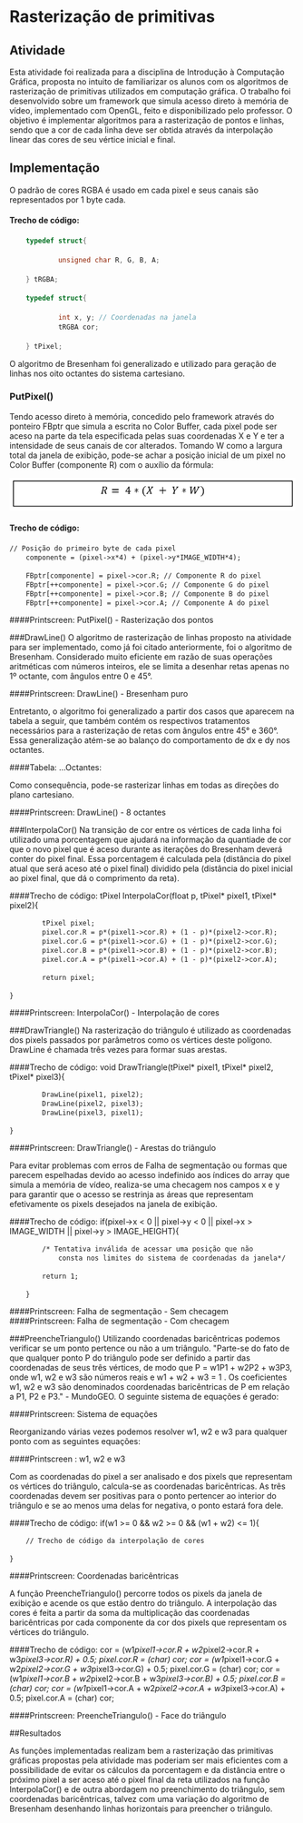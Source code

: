 # Rasterização de primitivas

## Atividade

Esta atividade foi realizada para a disciplina de Introdução à Computação Gráfica, proposta no intuito de familiarizar os alunos com os algoritmos de rasterização de primitivas utilizados em computação gráfica. O trabalho foi desenvolvido sobre um framework que simula acesso direto à memória de vídeo, implementado com OpenGL, feito e disponibilizado pelo professor. O objetivo é implementar algoritmos para a rasterização de pontos e linhas, sendo que a cor de cada linha deve ser obtida através da interpolação linear das cores de seu vértice inicial e final.

## Implementação

O padrão de cores RGBA é usado em cada pixel e seus canais são representados por 1 byte cada.

#### Trecho de código:

~~~c
	typedef struct{

    		unsigned char R, G, B, A;

	} tRGBA;

	typedef struct{

    		int x, y; // Coordenadas na janela
    		tRGBA cor;

	} tPixel;
~~~	

O algoritmo de Bresenham foi generalizado e utilizado para geração de linhas nos oito octantes do sistema cartesiano.

### PutPixel()

Tendo acesso direto à memória, concedido pelo framework através do ponteiro FBptr que simula a escrita no Color Buffer, cada pixel pode ser aceso na parte da tela especificada pelas suas coordenadas X e Y e ter a intensidade de seus canais de cor alterados. Tomando W como a largura total da janela de exibição, pode-se achar a posição inicial de um pixel no Color Buffer (componente R) com o auxílio da fórmula:

![](https://github.com/Moura00010001/CG/blob/master/Atividade%201/Printscreens/Componente%20R.png)

#### Trecho de código:	

	// Posição do primeiro byte de cada pixel
    	componente = (pixel->x*4) + (pixel->y*IMAGE_WIDTH*4);

    	FBptr[componente] = pixel->cor.R; // Componente R do pixel
    	FBptr[++componente] = pixel->cor.G; // Componente G do pixel
    	FBptr[++componente] = pixel->cor.B; // Componente B do pixel
    	FBptr[++componente] = pixel->cor.A; // Componente A do pixel

####Printscreen: PutPixel() - Rasterização dos pontos

###DrawLine()
O algoritmo de rasterização de linhas proposto na atividade para ser implementado, como já foi citado anteriormente, foi o algoritmo de Bresenham. Considerado muito eficiente em razão de suas operações aritméticas com números inteiros, ele se limita a desenhar retas apenas no 1º octante, com ângulos entre 0 e 45°.

####Printscreen: DrawLine() - Bresenham puro

Entretanto, o algoritmo foi generalizado a partir dos casos que aparecem na tabela a seguir, que também contém os respectivos tratamentos necessários para a rasterização de retas com ângulos entre 45° e 360°. Essa generalização atém-se ao balanço do comportamento de dx e dy nos octantes.

####Tabela:		...Octantes:

Como consequência, pode-se rasterizar linhas em todas as direções do plano cartesiano.

####Printscreen: DrawLine() - 8 octantes

###InterpolaCor()
Na transição de cor entre os vértices de cada linha foi utilizado uma porcentagem que ajudará na informação da quantiade de cor que o novo pixel que é aceso durante as iterações do Bresenham deverá conter do pixel final. Essa porcentagem é calculada pela (distância do pixel atual que será aceso até o pixel final) dividido pela (distância do pixel inicial ao pixel final, que dá o comprimento da reta).

####Trecho de código:
	tPixel InterpolaCor(float p, tPixel* pixel1, tPixel* pixel2){

    		tPixel pixel;
    		pixel.cor.R = p*(pixel1->cor.R) + (1 - p)*(pixel2->cor.R);
    		pixel.cor.G = p*(pixel1->cor.G) + (1 - p)*(pixel2->cor.G);
    		pixel.cor.B = p*(pixel1->cor.B) + (1 - p)*(pixel2->cor.B);
    		pixel.cor.A = p*(pixel1->cor.A) + (1 - p)*(pixel2->cor.A);

    		return pixel;

	}

####Printscreen: InterpolaCor() - Interpolação de cores

###DrawTriangle()
Na rasterização do triângulo é utilizado as coordenadas dos pixels passados por parâmetros como os vértices deste polígono. DrawLine é chamada três vezes para formar suas arestas.

####Trecho de código:
	void DrawTriangle(tPixel* pixel1, tPixel* pixel2, tPixel* pixel3){

    		DrawLine(pixel1, pixel2);
    		DrawLine(pixel2, pixel3);
    		DrawLine(pixel3, pixel1);

	}

####Printscreen: DrawTriangle() - Arestas do triângulo

Para evitar problemas com erros de Falha de segmentação ou formas que parecem espelhadas devido ao acesso indefinido aos índices do array que simula a memória de vídeo, realiza-se uma checagem nos campos x e y para garantir que o acesso se restrinja as áreas que representam efetivamente os pixels desejados na janela de exibição.

####Trecho de código:
	if(pixel->x < 0 || pixel->y < 0 ||
       	   pixel->x > IMAGE_WIDTH || pixel->y > IMAGE_HEIGHT){

       		/* Tentativa inválida de acessar uma posição que não
        		consta nos limites do sistema de coordenadas da janela*/

       		return 1;

    	}

####Printscreen: Falha de segmentação - Sem checagem
####Printscreen: Falha de segmentação - Com checagem

###PreencheTriangulo()
Utilizando coordenadas baricêntricas podemos verificar se um ponto pertence ou não a um triângulo. "Parte-se do fato de que qualquer ponto P do triângulo pode ser definido a partir das coordenadas de seus três vértices, de modo que P = w1P1 + w2P2 + w3P3, onde w1, w2 e w3 são números reais e w1 + w2 + w3 = 1 . Os coeficientes w1, w2 e w3 são denominados coordenadas baricêntricas de P em relação a P1, P2 e P3." - MundoGEO.
O seguinte sistema de equações é gerado:

####Printscreen: Sistema de equações

Reorganizando várias vezes podemos resolver w1, w2 e w3 para qualquer ponto com as seguintes equações:

####Printscreen : w1, w2 e w3

Com as coordenadas do pixel a ser analisado e dos pixels que representam os vértices do triângulo, calcula-se as coordenadas baricêntricas. As três coordenadas devem ser positivas para o ponto pertencer ao interior do triângulo e se ao menos uma delas for negativa, o ponto estará fora dele.

####Trecho de código:
	if(w1 >= 0 && w2 >= 0 && (w1 + w2) <= 1){
		
		// Trecho de código da interpolação de cores
	
	}

####Printscreen: Coordenadas baricêntricas

A função PreencheTriangulo() percorre todos os pixels da janela de exibição e acende os que estão dentro do triângulo. A interpolação das cores é feita a partir da soma da multiplicação das coordenadas baricêntricas por cada componente da cor dos pixels que representam os vértices do triângulo.

####Trecho de código:
	cor = (w1*pixel1->cor.R + w2*pixel2->cor.R + w3*pixel3->cor.R) + 0.5;
                 pixel.cor.R = (char) cor;
                 cor = (w1*pixel1->cor.G + w2*pixel2->cor.G + w3*pixel3->cor.G) + 0.5;
                 pixel.cor.G = (char) cor;
                 cor = (w1*pixel1->cor.B + w2*pixel2->cor.B + w3*pixel3->cor.B) + 0.5;
                 pixel.cor.B = (char) cor;
                 cor = (w1*pixel1->cor.A + w2*pixel2->cor.A + w3*pixel3->cor.A) + 0.5;
                 pixel.cor.A = (char) cor;

####Printscreen: PreencheTriangulo() - Face do triângulo

##Resultados

As funções implementadas realizam bem a rasterização das primitivas gráficas propostas pela atividade mas poderiam ser mais eficientes com a possibilidade de evitar os cálculos da porcentagem e da distância entre o próximo pixel a ser aceso até o pixel final da reta utilizados na função InterpolaCor() e de outra abordagem no preenchimento do triângulo, sem coordenadas baricêntricas, talvez com uma variação do algoritmo de Bresenham desenhando linhas horizontais para preencher o triângulo.
